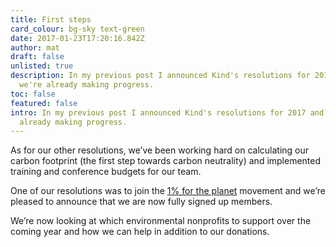 ```yaml
---
title: First steps
card_colour: bg-sky text-green
date: 2017-01-23T17:20:16.842Z
author: mat
draft: false
unlisted: true
description: In my previous post I announced Kind's resolutions for 2017 and
  we're already making progress.
toc: false
featured: false
intro: In my previous post I announced Kind's resolutions for 2017 and we're
  already making progress.
---
```

As for our other resolutions, we’ve been working hard on calculating our carbon footprint (the first step towards carbon neutrality) and implemented training and conference budgets for our team.

One of our resolutions was to join the [1% for the planet](http://www.onepercentfortheplanet.org/) movement and we’re pleased to announce that we are now fully signed up members.

We’re now looking at which environmental nonprofits to support over the coming year and how we can help in addition to our donations.
